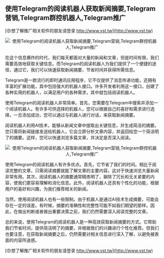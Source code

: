 ## **使用Telegram的阅读机器人获取新闻摘要,Telegram营销,Telegram群控机器人,Telegram推广**

[😍想了解推广相关软件的朋友请登录 http://www.vst.tw](http://www.vst.tw)

 <center><img src="https://vst.tw/MP4/tuiguang/png/1.png" alt="使用Telegram的阅读机器人获取新闻摘要,Telegram营销,Telegram群控机器人,Telegram推广"></center>

在这个信息爆炸的时代，我们每天都面对大量的新闻和文章，但是时间有限，我们需要高效地获取关键信息。而Telegram的阅读机器人为我们提供了一个便捷的途径，通过它，我们可以快速获取新闻摘要，节省时间并获得所需信息。

Telegram是一款流行的即时通讯应用程序，它不仅提供了消息传递功能，还拥有丰富的扩展功能，其中包括强大的机器人接口。许多开发者利用这一接口，创建了各种实用的机器人，以满足用户的各种需求，其中就包括阅读机器人。

使用Telegram的阅读机器人非常简单。首先，您需要在Telegram中搜索并添加一个阅读机器人。有许多可供选择的机器人，您可以根据自己的喜好和需求进行选择。一旦添加成功，您可以通过与机器人进行对话，来获取新闻摘要。

阅读机器人利用AI技术，能够从新闻文章中提取出关键信息，并生成简洁的摘要。您只需将新闻链接发送给机器人，它会立即分析文章内容，并返回给您一个简洁明了的摘要。这样，您可以快速浏览多篇文章，并决定是否深入阅读。

 <center><img src="https://vst.tw/MP4/tuiguang/png/5.png" alt="使用Telegram的阅读机器人获取新闻摘要,Telegram营销,Telegram群控机器人,Telegram推广"></center>

使用Telegram的阅读机器人有许多优点。首先，它节省了我们的时间。相比于阅读完整的文章，只需阅读摘要就能了解文章的主要内容。这对于快速浏览大量新闻非常有用。其次，阅读机器人的摘要通常精炼明了，摒除了冗长和无关紧要的内容，使我们更容易理解和消化信息。此外，阅读机器人还具有个性化的功能，根据用户的喜好和兴趣，为我们推荐相关的新闻。

当然，使用阅读机器人也有一些限制。由于机器人是通过AI技术生成摘要，可能会存在一定的误差。有时候，摘要的准确性和完整性可能不如我们期望的那样。因此，在做出判断或者做出重要决策之前，我们仍然需要深入阅读完整的文章。

总的来说，使用Telegram的阅读机器人是一种高效获取新闻摘要的方式。它帮助我们节省时间，提供简洁明了的摘要，并根据我们的兴趣进行个性化推荐。但我们也要注意，在获取新闻摘要之后，仍然需要对相关信息进行深入了解，以避免被表面的内容所迷惑。

[😍想了解推广相关软件的朋友请登录 http://www.vst.tw](http://www.vst.tw)



